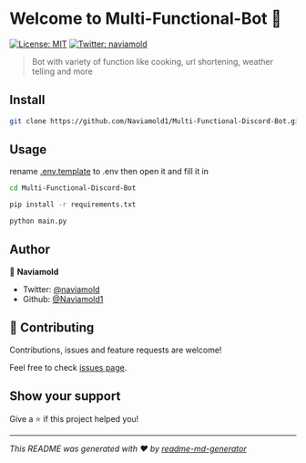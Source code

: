 # Welcome to Multi-Functional-Bot 👋

[![License: MIT](https://img.shields.io/badge/License-MIT-yellow.svg)](https://opensource.org/licenses/MIT)
[![Twitter: naviamold](https://img.shields.io/twitter/follow/naviamold.svg?style=social)](https://twitter.com/naviamold)

> Bot with variety of function like cooking, url shortening, weather telling and more

## Install

```sh
git clone https://github.com/Naviamold1/Multi-Functional-Discord-Bot.git
```

## Usage

rename [.env.template](https://github.com/Naviamold1/Multi-Functional-Discord-Bot/blob/main/.env.template) to .env then open it and fill it in

```sh
cd Multi-Functional-Discord-Bot
```

```sh
pip install -r requirements.txt
```

```sh
python main.py
```

## Author

👤 **Naviamold**

- Twitter: [@naviamold](https://twitter.com/naviamold)
- Github: [@Naviamold1](https://github.com/Naviamold1)

## 🤝 Contributing

Contributions, issues and feature requests are welcome!

Feel free to check [issues page](https://github.com/Naviamold1/Multi-Functional-Discord-Bot/issues).

## Show your support

Give a ⭐️ if this project helped you!

---

_This README was generated with ❤️ by [readme-md-generator](https://github.com/kefranabg/readme-md-generator)_
